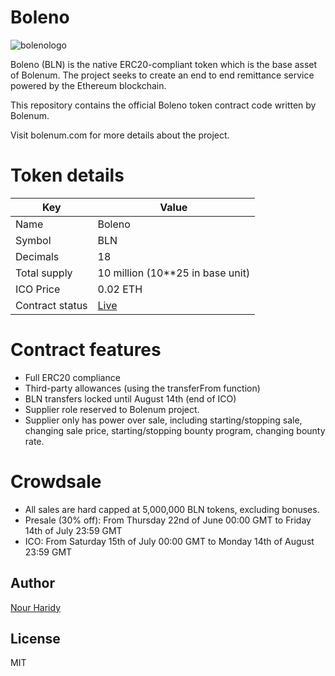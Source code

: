 # Boleno

![bolenologo](http://bolenum.com/img/logo.png)

Boleno (BLN) is the native ERC20-compliant token which is the base asset of Bolenum. The project seeks to create an end to end remittance service powered by the Ethereum blockchain.

This repository contains the official Boleno token contract code written by Bolenum.

Visit bolenum.com for more details about the project.

# Token details

| Key | Value |
| ------ | ------ |
| Name | Boleno |
| Symbol | BLN |
| Decimals | 18 |
| Total supply | 10 million (10**25 in base unit) |
| ICO Price | 0.02 ETH |
| Contract status | [Live](https://etherscan.io/token/0xCA29db4221c111888a7e80b12eAc8a266Da3Ee0d) |

# Contract features

- Full ERC20 compliance
- Third-party allowances (using the transferFrom function)
- BLN transfers locked until August 14th (end of ICO)
- Supplier role reserved to Bolenum project.
- Supplier only has power over sale, including starting/stopping sale, changing sale price, starting/stopping bounty program, changing bounty rate.

# Crowdsale

- All sales are hard capped at 5,000,000 BLN tokens, excluding bonuses.
- Presale (30% off): From Thursday 22nd of June 00:00 GMT to Friday 14th of July 23:59 GMT
- ICO: From Saturday 15th of July 00:00 GMT to Monday 14th of August 23:59 GMT

Author
----
[Nour Haridy](https://github.com/nourharidy)

License
----
MIT
